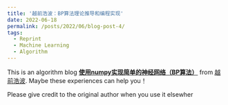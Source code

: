 ```yaml
---
title: '越前浩波：BP算法理论推导和编程实现'
date: 2022-06-18
permalink: /posts/2022/06/blog-post-4/
tags:
  - Reprint
  - Machine Learning
  - Algorithm
---
```


This is an algorithm blog [**使用numpy实现简单的神经网络（BP算法）**](https://blog.csdn.net/weixin_44023658/article/details/105694079?spm=1001.2014.3001.5502) from [越前浩波](https://blog.csdn.net/weixin_44023658?type=blog). Maybe these experiences can help you！


Please give credit to the original author when you use it elsewher
